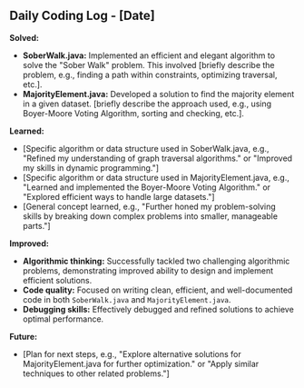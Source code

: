 ## Daily Coding Log - [Date]

**Solved:**

* **SoberWalk.java:** Implemented an efficient and elegant algorithm to solve the "Sober Walk" problem.  This involved [briefly describe the problem, e.g., finding a path within constraints, optimizing traversal, etc.].
* **MajorityElement.java:** Developed a solution to find the majority element in a given dataset.  [briefly describe the approach used, e.g., using Boyer-Moore Voting Algorithm, sorting and checking, etc.].


**Learned:**

* [Specific algorithm or data structure used in SoberWalk.java, e.g.,  "Refined my understanding of graph traversal algorithms." or "Improved my skills in dynamic programming."]
* [Specific algorithm or data structure used in MajorityElement.java, e.g., "Learned and implemented the Boyer-Moore Voting Algorithm." or "Explored efficient ways to handle large datasets."]
* [General concept learned, e.g.,  "Further honed my problem-solving skills by breaking down complex problems into smaller, manageable parts."]


**Improved:**

* **Algorithmic thinking:**  Successfully tackled two challenging algorithmic problems, demonstrating improved ability to design and implement efficient solutions.
* **Code quality:** Focused on writing clean, efficient, and well-documented code in both `SoberWalk.java` and `MajorityElement.java`.
* **Debugging skills:**  Effectively debugged and refined solutions to achieve optimal performance.


**Future:**

* [Plan for next steps, e.g., "Explore alternative solutions for MajorityElement.java for further optimization." or "Apply similar techniques to other related problems."]